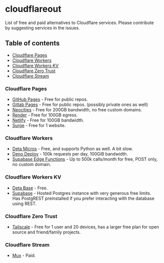 # cloudflareout
List of free and paid alternatives to Cloudflare services. Please contribute by suggesting services in the issues.

## Table of contents
 - [Cloudflare Pages](#cloudflare-pages)
 - [Cloudflare Workers](#cloudflare-workers)
 - [Cloudflare Workers KV](#cloudflare-workers-kv)
 - [Cloudflare Zero Trust](#cloudflare-zero-trust)
 - [Cloudflare Stream](#cloudflare-stream)
### Cloudflare Pages
 - [GitHub Pages](https://pages.github.com/) - Free for public repos.
 - [Gitlab Pages](https://docs.gitlab.com/ee/user/project/pages/) - Free for public repos. (possibly private ones as well)
 - [Neocities](https://neocities.org) - Free for 200GB bandwidth, no free custom domains.
 - [Render](https://render.com) - Free for 100GB egress.
 - [Netlify](https://www.netlify.com/) - Free for 100GB bandwidth.
 - [Surge](https://surge.sh) - Free for 1 website.

### Cloudflare Workers
 - [Deta Micros](https://docs.deta.sh/docs/micros/about) - Free, and supports Python as well. A bit slow.
 - [Deno Deploy](https://deno.com/deploy) - 100k requests per day, 100GiB bandwidth.
 - [Supabase Edge Functions](https://supabase.com/edge-functions) - Up to 500k calls/month for free, POST only, no custom domain.

### Cloudflare Workers KV
 - [Deta Base](https://docs.deta.sh/docs/base/about) - Free.
 - [Supabase](https://supabase.com/) - Hosted Postgres instance with very generous free limits. Has PostgREST preinstalled if you prefer interacting with the database using REST.

### Cloudflare Zero Trust
 - [Tailscale](https://tailscale.com) - Free for 1 user and 20 devices, has a larger free plan for open source and friend/family projects.

### Cloudflare Stream
 - [Mux](https://mux.com) - Paid.